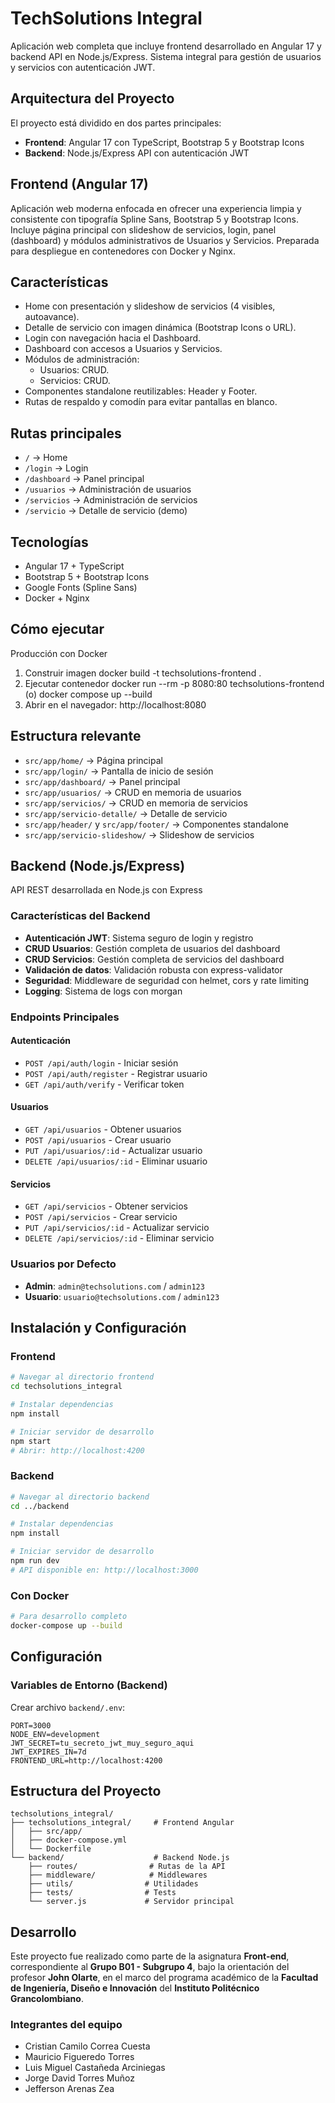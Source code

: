 # TechSolutions Integral

Aplicación web completa que incluye frontend desarrollado en Angular 17 y backend API en Node.js/Express. Sistema integral para gestión de usuarios y servicios con autenticación JWT.

##  Arquitectura del Proyecto

El proyecto está dividido en dos partes principales:
- **Frontend**: Angular 17 con TypeScript, Bootstrap 5 y Bootstrap Icons
- **Backend**: Node.js/Express API con autenticación JWT

## Frontend (Angular 17)

Aplicación web moderna enfocada en ofrecer una experiencia limpia y consistente con tipografía Spline Sans, Bootstrap 5 y Bootstrap Icons. Incluye página principal con slideshow de servicios, login, panel (dashboard) y módulos administrativos de Usuarios y Servicios. Preparada para despliegue en contenedores con Docker y Nginx.

##  Características
- Home con presentación y slideshow de servicios (4 visibles, autoavance).
- Detalle de servicio con imagen dinámica (Bootstrap Icons o URL).
- Login con navegación hacia el Dashboard.
- Dashboard con accesos a Usuarios y Servicios.
- Módulos de administración:
  - Usuarios: CRUD.
  - Servicios: CRUD.
- Componentes standalone reutilizables: Header y Footer.
- Rutas de respaldo y comodín para evitar pantallas en blanco.

##  Rutas principales
- `/` → Home
- `/login` → Login
- `/dashboard` → Panel principal
- `/usuarios` → Administración de usuarios
- `/servicios` → Administración de servicios
- `/servicio` → Detalle de servicio (demo)


##  Tecnologías
- Angular 17 + TypeScript
- Bootstrap 5 + Bootstrap Icons
- Google Fonts (Spline Sans)
- Docker + Nginx 

##  Cómo ejecutar

Producción con Docker
1) Construir imagen
	docker build -t techsolutions-frontend .
2) Ejecutar contenedor
	docker run --rm -p 8080:80 techsolutions-frontend
	(o) docker compose up --build
3) Abrir en el navegador: http://localhost:8080

##  Estructura relevante
- `src/app/home/` → Página principal
- `src/app/login/` → Pantalla de inicio de sesión
- `src/app/dashboard/` → Panel principal
- `src/app/usuarios/` → CRUD en memoria de usuarios
- `src/app/servicios/` → CRUD en memoria de servicios
- `src/app/servicio-detalle/` → Detalle de servicio
- `src/app/header/` y `src/app/footer/` → Componentes standalone
- `src/app/servicio-slideshow/` → Slideshow de servicios


## Backend (Node.js/Express)

API REST desarrollada en Node.js con Express

###  Características del Backend
- **Autenticación JWT**: Sistema seguro de login y registro
- **CRUD Usuarios**: Gestión completa de usuarios del dashboard
- **CRUD Servicios**: Gestión completa de servicios del dashboard
- **Validación de datos**: Validación robusta con express-validator
- **Seguridad**: Middleware de seguridad con helmet, cors y rate limiting
- **Logging**: Sistema de logs con morgan

###  Endpoints Principales

#### Autenticación
- `POST /api/auth/login` - Iniciar sesión
- `POST /api/auth/register` - Registrar usuario
- `GET /api/auth/verify` - Verificar token

#### Usuarios
- `GET /api/usuarios` - Obtener usuarios
- `POST /api/usuarios` - Crear usuario
- `PUT /api/usuarios/:id` - Actualizar usuario
- `DELETE /api/usuarios/:id` - Eliminar usuario

#### Servicios
- `GET /api/servicios` - Obtener servicios
- `POST /api/servicios` - Crear servicio
- `PUT /api/servicios/:id` - Actualizar servicio
- `DELETE /api/servicios/:id` - Eliminar servicio

###  Usuarios por Defecto
- **Admin**: `admin@techsolutions.com` / `admin123`
- **Usuario**: `usuario@techsolutions.com` / `admin123`

##  Instalación y Configuración

### Frontend
```bash
# Navegar al directorio frontend
cd techsolutions_integral

# Instalar dependencias
npm install

# Iniciar servidor de desarrollo
npm start
# Abrir: http://localhost:4200
```

### Backend
```bash
# Navegar al directorio backend
cd ../backend

# Instalar dependencias
npm install

# Iniciar servidor de desarrollo
npm run dev
# API disponible en: http://localhost:3000
```

### Con Docker
```bash
# Para desarrollo completo
docker-compose up --build
```

##  Configuración

### Variables de Entorno (Backend)
Crear archivo `backend/.env`:
```env
PORT=3000
NODE_ENV=development
JWT_SECRET=tu_secreto_jwt_muy_seguro_aqui
JWT_EXPIRES_IN=7d
FRONTEND_URL=http://localhost:4200
```

##  Estructura del Proyecto

```
techsolutions_integral/
├── techsolutions_integral/     # Frontend Angular
│   ├── src/app/
│   ├── docker-compose.yml
│   └── Dockerfile
└── backend/                    # Backend Node.js
    ├── routes/                # Rutas de la API
    ├── middleware/            # Middlewares
    ├── utils/                # Utilidades
    ├── tests/                # Tests
    └── server.js             # Servidor principal
```


##  Desarrollo

Este proyecto fue realizado como parte de la asignatura **Front-end**, correspondiente al **Grupo B01 - Subgrupo 4**, bajo la orientación del profesor **John Olarte**, en el marco del programa académico de la **Facultad de Ingeniería, Diseño e Innovación** del **Instituto Politécnico Grancolombiano**.

###  Integrantes del equipo

- Cristian Camilo Correa Cuesta  
- Mauricio Figueredo Torres  
- Luis Miguel Castañeda Arciniegas  
- Jorge David Torres Muñoz  
- Jefferson Arenas Zea
